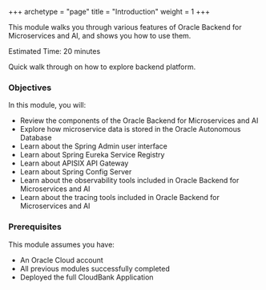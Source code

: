 +++
archetype = "page"
title = "Introduction"
weight = 1
+++


This module walks you through various features of Oracle Backend for Microservices and AI, and shows you how to use them.

Estimated Time: 20 minutes

Quick walk through on how to explore backend platform.

[](videohub:1_r5to9bp7)

### Objectives

In this module, you will:

* Review the components of the Oracle Backend for Microservices and AI
* Explore how microservice data is stored in the Oracle Autonomous Database
* Learn about the Spring Admin user interface
* Learn about Spring Eureka Service Registry
* Learn about APISIX API Gateway
* Learn about Spring Config Server
* Learn about the observability tools included in Oracle Backend for Microservices and AI
* Learn about the tracing tools included in Oracle Backend for Microservices and AI

### Prerequisites

This module assumes you have:

* An Oracle Cloud account
* All previous modules successfully completed
* Deployed the full CloudBank Application
